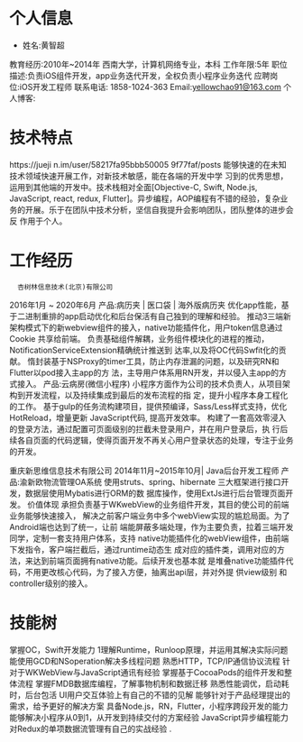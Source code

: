 # 个人信息

* 姓名:⻩智超


教育经历:2010年~2014年 ⻄南大学，计算机网络专业，本科 工作年限:5年 职位描述:负责iOS组件开发，app业务迭代开发，全权负责小程序业务迭代 应聘岗位:iOS开发工程师
联系电话: 1858-1024-363
Email:yellowchao91@163.com
个人博客:
# 技术特点
https://jueji
n.im/user/58217fa95bbb50005
9f77faf/posts
  能够快速的在未知技术领域快速开展工作，对新技术敏感，能在各端的开发中学 习到的优秀思想，运用到其他端的开发中。技术栈相对全面[Objective-C, Swift, Node.js, JavaScript, react, redux, Flutter]。异步编程，AOP编程有不错的经验，复杂业 务的开展。乐于在团队中技术分析，坚信自我提升会影响团队，团队整体的进步会反 作用于个人。
# 工作经历
      杏树林信息技术(北京)有限公司
 2016年1月 ~ 2020年6月
 产品:病历夹 | 医口袋 | 海外版病历夹
 优化app性能，基于二进制重排的app启动优化和后台保活有自己独到的理解和经验。 推动3三端新架构模式下的新webview组件的接入，native功能插件化，用户token信息通过Cookie
共享给前端。 负责基础组件解耦，业务组件模块化的进程的推动，NotificationServiceExtension精确统计推送到
达率,以及将OC代码Swfit化的贡献。 惰封装基于NSProxy的timer工具，防止内存泄漏的问题，以及研究RN和Flutter以pod接入主app的方
法，主导用户体系用RN开发，并以侵入主app的方式接入。 产品:云病房(微信小程序)
     小程序方面作为公司的技术负责人，从项目架构到开发流程，以及持续集成到最后的发布流程的指
定，提升小程序本身工程化的工作。
基于gulp的任务流构建项目，提供预编译，Sass/Less样式支持，优化HotReload，增量更新 JavaScript代码, 提高开发效率。
构建了一套高效零浸入的登录方法，通过配置可⻚面级别的拦截未登录用户，并在用户登录后，执
行后续各自⻚面的代码逻辑，使得⻚面开发不再关心用户登录状态的处理，专注于业务的开发。

                                                   
 重庆新思维信息技术有限公司
 2014年11月~2015年10月| Java后台开发工程师
 产品:渝新欧物流管理OA系统
 使用struts、spring、hibernate 三大框架进行接口开发，数据层使用Mybatis进行ORM的数 据库操作，使用ExtJs进行后台管理⻚面开发。
 价值体现
 承担负责基于WKwebView的业务组件开发，其目的使公司的前端业务能够快速接入， 解决之前客户端业务中多个webView实现的尴尬局面。为了Android端也达到了统一，让前 端能屏蔽多端处理，作为主要负责，拉着三端开发同学，定制一套支持用户体系，支持 native功能插件化的webView组件，由前端下发指令，客户端拦截后，通过runtime动态生 成对应的插件类，调用对应的方法，来达到前端⻚面拥有native功能。后续开发也基本就 是堆叠native功能插件代码，不用更改核心代码，为了接入方便，抽离出api层，并对外提
供view级别
和controller级别的接入。
 # 技能树
 掌握OC，Swift开发能力 1理解Runtime，Runloop原理，并运用其解决实际问题
    能使用GCD和NSoperation解决多线程问题 熟悉HTTP，TCP/IP通信协议流程 针对于WKWebView与JavaScript通讯有经验 掌握基于CocoaPods的组件开发和整体流程 掌握FMDB数据库编程，了解事物机制和数据迁移 熟悉性能调优，启动耗时，后台包活 UI用户交互体验上有自己的不错的⻅解 能够针对于产品经理提出的需求，给予更好的解决方案
具备Node.js，RN，Flutter，小程序跨段开发的能力 能够解决小程序从0到1，从开发到持续交付的方案经验 JavaScript异步编程能力 对Redux的单项数据流管理有自己的实战经验
   .
                                                                                          